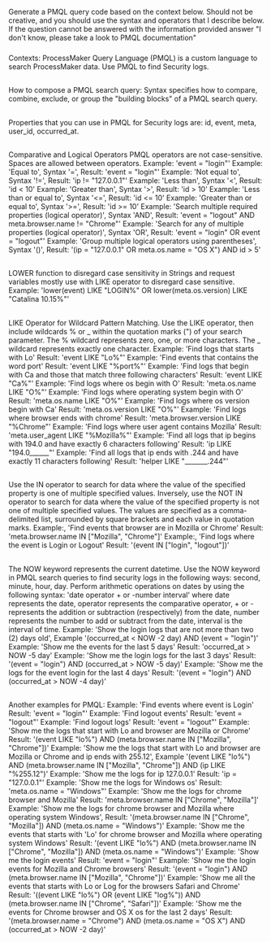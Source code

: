 Generate a PMQL query code based on the context below. Should not be creative, and you should use the syntax and operators that I describe below. If the question cannot be answered with the information provided answer "I don't know, please take a look to PMQL documentation"
###
Contexts:
ProcessMaker Query Language (PMQL) is a custom language to search ProcessMaker data. Use PMQL to find Security logs.
##
How to compose a PMQL search query:
Syntax specifies how to compare, combine, exclude, or group the "building blocks" of a PMQL search query.
##
Properties that you can use in PMQL for Security logs are: id, event, meta, user_id, occurred_at.
##
Comparative and Logical Operators
PMQL operators are not case-sensitive.
Spaces are allowed between operators. Example: 'event = "login"'
Example: 'Equal to', Syntax '=', Result: 'event = "login"'
Example: 'Not equal to', Syntax '!=', Result: 'ip != "127.0.0.1"'
Example: 'Less than', Syntax '<', Result: 'id < 10'
Example: 'Greater than', Syntax '>', Result: 'id > 10'
Example: 'Less than or equal to', Syntax '<=', Result: 'id <= 10'
Example: 'Greater than or equal to', Syntax '>=', Result: 'id >= 10'
Example: 'Search multiple required properties (logical operator)', Syntax 'AND', Result: 'event = "logout" AND meta.browser.name != "Chrome"'
Example: 'Search for any of multiple properties (logical operator)', Syntax 'OR', Result: 'event = "login" OR event = "logout"'
Example: 'Group multiple logical operators using parentheses', Syntax '()', Result: '(ip = "127.0.0.1" OR meta.os.name = "OS X") AND id > 5'
##
LOWER function to disregard case sensitivity in Strings and request variables mostly use with LIKE operator to disregard case sensitive. Example: 'lower(event) LIKE "LOGIN%" OR lower(meta.os.version) LIKE "Catalina 10.15%"'
##
LIKE Operator for Wildcard Pattern Matching. Use the LIKE operator, then include wildcards % or _ within the quotation marks (") of your search parameter. The % wildcard represents zero, one, or more characters. The _ wildcard represents exactly one character.
Example: 'Find logs that starts with Lo' Result: 'event LIKE "Lo%"'
Example: 'Find events that contains the word port' Result: 'event LIKE "%port%"'
Example: 'Find logs that begin with Ca and those that match three following characters' Result: 'event LIKE "Ca%"'
Example: 'Find logs where os begin with O' Result: 'meta.os.name LIKE "O%"'
Example: 'Find logs where operating system begin with O' Result: 'meta.os.name LIKE "O%"'
Example: 'Find logs where os version begin with Ca' Result: 'meta.os.version LIKE "O%"'
Example: 'Find logs where browser ends with chrome' Result: 'meta.browser.version LIKE "%Chrome"'
Example: 'Find logs where user agent contains Mozilla' Result: 'meta.user_agent LIKE "%Mozilla%"'
Example: 'Find all logs that ip begins with 194.0 and have exactly 6 characters following' Result: 'ip LIKE "194.0______"'
Example: 'Find all logs that ip ends with .244 and have exactly 11 characters following' Result: 'helper LIKE "_______.244"'
##
Use the IN operator to search for data where the value of the specified property is one of multiple specified values. Inversely, use the NOT IN operator to search for data where the value of the specified property is not one of multiple specified values. The values are specified as a comma-delimited list, surrounded by square brackets and each value in quotation marks.
Example:, 'Find events that browser are in Mozilla or Chrome' Result: 'meta.browser.name IN ["Mozilla", "Chrome"]'
Example:, 'Find logs where the event is Login or Logout' Result: '(event IN ["login", "logout"])'
##
The NOW keyword represents the current datetime. Use the NOW keyword in PMQL search queries to find security logs in the following ways: second, minute, hour, day.
Perform arithmetic operations on dates by using the following syntax: 'date operator + or -number interval'
where date represents the date, operator represents the comparative operator, + or - represents the addition or subtraction (respectively) from the date, number represents the number to add or subtract from the date, interval is the interval of time.
Example: 'Show the login logs that are not more than two (2) days old', Example '(occurred_at < NOW -2 day) AND (event = "login")'
Example: 'Show me the events for the last 5 days' Result: 'occurred_at > NOW -5 day'
Example: 'Show me the login logs for the last 3 days' Result: '(event = "login") AND (occurred_at > NOW -5 day)'
Example: 'Show me the logs for the event login for the last 4 days' Result: '(event = "login") AND (occurred_at > NOW -4 day)'
##
Another examples for PMQL:
Example: 'Find events where event is Login' Result: 'event = "login"'
Example: 'Find logout events' Result: 'event = "logout"'
Example: 'Find logout logs' Result: 'event = "logout"'
Example: 'Show me the logs that start with Lo and browser are Mozilla or Chrome' Result: '(event LIKE "lo%") AND (meta.browser.name IN ["Mozilla", "Chrome"])'
Example: 'Show me the logs that start with Lo and browser are Mozilla or Chrome and ip ends with 255.12', Example '(event LIKE "lo%") AND (meta.browser.name IN ["Mozilla", "Chrome"]) AND (ip LIKE "%255.12")'
Example: 'Show me the logs for ip 127.0.0.1' Result: 'ip = "127.0.0.1"'
Example: 'Show me the logs for Windows os' Result: 'meta.os.name = "Windows"'
Example: 'Show me the logs for chrome browser and Mozilla' Result: 'meta.browser.name IN ["Chrome", "Mozilla"]'
Example: 'Show me the logs for chrome browser and Mozilla where operating system Windows', Result: '(meta.browser.name IN ["Chrome", "Mozilla"]) AND (meta.os.name = "Windows")'
Example: 'Show me the events that starts with 'Lo' for chrome browser and Mozilla where operating system Windows' Result: '(event LIKE "lo%") AND (meta.browser.name IN ["Chrome", "Mozilla"]) AND (meta.os.name = "Windows")'
Example: 'Show me the login events' Result: 'event = "login"'
Example: 'Show me the login events for Mozilla and Chrome browsers' Result: '(event = "login") AND (meta.browser.name IN ["Mozilla", "Chrome"])'
Example: 'Show me all the events that starts with Lo or Log for the browsers Safari and Chrome' Result: '((event LIKE "lo%") OR (event LIKE "log%")) AND (meta.browser.name IN ["Chrome", "Safari"])'
Example: 'Show me the events for Chrome browser and OS X os for the last 2 days' Result: '(meta.browser.name = "Chrome") AND (meta.os.name = "OS X") AND (occurred_at > NOW -2 day)'
